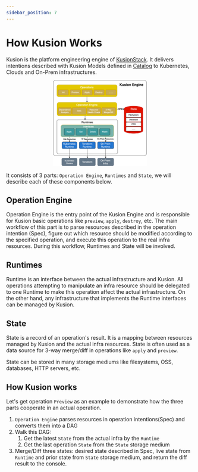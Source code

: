 ```yaml
---
sidebar_position: 7
---
```


# How Kusion Works

Kusion is the platform engineering engine of [KusionStack](https://github.com/KusionStack). It delivers intentions described with Kusion Models defined in [Catalog](https://github.com/KusionStack/catalog) to Kubernetes, Clouds and On-Prem infrastructures.

<p align="center">
<img src="https://raw.githubusercontent.com/KusionStack/kusion/main/docs/arch.png" width="50%" height="50%"/>
</p>

 It consists of 3 parts: `Operation Engine`, `Runtimes` and `State`, we will describe each of these components below.


## Operation Engine

Operation Engine is the entry point of the Kusion Engine and is responsible for Kusion basic operations like `preview`, `apply`, `destroy`, etc. The main workflow of this part is to parse resources described in the operation intention (Spec), figure out which resource should be modified according to the specified operation, and execute this operation to the real infra resources. During this workflow, Runtimes and State will be involved.

## Runtimes

Runtime is an interface between the actual infrastructure and Kusion. All operations attempting to manipulate an infra resource should be delegated to one Runtime to make this operation affect the actual infrastructure. On the other hand, any infrastructure that implements the Runtime interfaces can be managed by Kusion.

## State
State is a record of an operation's result. It is a mapping between resources managed by Kusion and the actual infra resources. State is often used as a data source for 3-way merge/diff in operations like `apply` and `preview`.

State can be stored in many storage mediums like filesystems, OSS, databases, HTTP servers, etc.

## How Kusion works
Let's get operation `Preview` as an example to demonstrate how the three parts cooperate in an actual operation.

 1. `Operation Engine` parses resources in operation intentions(Spec) and converts them into a DAG
 2. Walk this DAG:
    1. Get the latest `State` from the actual infra by the `Runtime`
    2. Get the last operation `State` from the `State` storage medium
 3. Merge/Diff three states: desired state described in Spec, live state from `Runtime` and prior state from `State` storage medium, and return the diff result to the console.